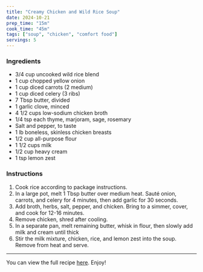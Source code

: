 ```yaml
---
title: "Creamy Chicken and Wild Rice Soup"
date: 2024-10-21
prep_time: "15m"
cook_time: "45m"
tags: ["soup", "chicken", "comfort food"]
servings: 5
---
```


### Ingredients
- 3/4 cup uncooked wild rice blend
- 1 cup chopped yellow onion
- 1 cup diced carrots (2 medium)
- 1 cup diced celery (3 ribs)
- 7 Tbsp butter, divided
- 1 garlic clove, minced
- 4 1/2 cups low-sodium chicken broth
- 1/4 tsp each thyme, marjoram, sage, rosemary
- Salt and pepper, to taste
- 1 lb boneless, skinless chicken breasts
- 1/2 cup all-purpose flour
- 1 1/2 cups milk
- 1/2 cup heavy cream
- 1 tsp lemon zest

### Instructions
1. Cook rice according to package instructions.
2. In a large pot, melt 1 Tbsp butter over medium heat. Sauté onion, carrots, and celery for 4 minutes, then add garlic for 30 seconds.
3. Add broth, herbs, salt, pepper, and chicken. Bring to a simmer, cover, and cook for 12-16 minutes.
4. Remove chicken, shred after cooling.
5. In a separate pan, melt remaining butter, whisk in flour, then slowly add milk and cream until thick
6. Stir the milk mixture, chicken, rice, and lemon zest into the soup. Remove from heat and serve.

---

You can view the full recipe [here](https://cookingclassy.com/creamy-chicken-wild-rice-soup). Enjoy!
